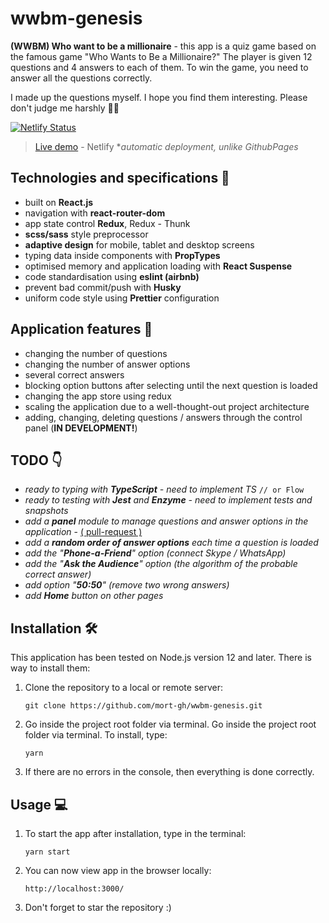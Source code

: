 # wwbm-genesis

**(WWBM) Who want to be a millionaire** - this app is a quiz game based on the famous game "Who Wants to Be a Millionaire?" The player is given 12 questions and 4 answers to each of them. To win the game, you need to answer all the questions correctly.

I made up the questions myself. I hope you find them interesting. Please don't judge me harshly 🤷‍♂️ 

[![Netlify Status](https://api.netlify.com/api/v1/badges/909b5a7a-a98a-4770-a58c-71e72e38cf64/deploy-status)](https://app.netlify.com/sites/affectionate-sammet-b40bc3/deploys)

> [Live demo](https://affectionate-sammet-b40bc3.netlify.app/) - Netlify 
> **automatic deployment, unlike GithubPages*

## Technologies and specifications 🧬

- built on **React.js**
- navigation with **react-router-dom**
- app state control **Redux**, Redux - Thunk
- **scss/sass** style preprocessor
- **adaptive design** for mobile, tablet and desktop screens
- typing data inside components with **PropTypes**
- optimised memory and application loading with **React Suspense**
- code standardisation using **eslint (airbnb)**
- prevent bad commit/push with **Husky**
- uniform code style using **Prettier** configuration

## Application features 🚀

- changing the number of questions
- changing the number of answer options
- several correct answers
- blocking option buttons after selecting until the next question is loaded
- changing the app store using redux
- scaling the application due to a well-thought-out project architecture
- adding, changing, deleting questions / answers through the control panel (**IN DEVELOPMENT!**)

## TODO 👇

- *ready to typing with **TypeScript** - need to implement TS*   `// or Flow`
- *ready to testing with **Jest** and **Enzyme** - need to implement tests and snapshots*
- *add a **panel** module to manage questions and answer options in the application* - [( pull-request )](https://github.com/mort-gh/wwbm-genesis/pull/5) 
- *add a **random order of answer options** each time a question is loaded*
- *add the "**Phone-a-Friend**" option (connect Skype / WhatsApp)*
- *add the "**Ask the Audience**" option (the algorithm of the probable correct answer)*
- *add option "**50:50**" (remove two wrong answers)*
- *add **Home** button on other pages*

## Installation 🛠

This application has been tested on Node.js version 12 and later. There is way to install them:

1. Clone the repository to a local or remote server:

   `git clone https://github.com/mort-gh/wwbm-genesis.git`

2. Go inside the project root folder via terminal. Go inside the project root folder via terminal. 
To install, type: 

	`yarn`

3. If there are no errors in the console, then everything is done correctly.


## Usage 💻

1. To start the app after installation, type in the terminal: 

	`yarn start`

2. You can now view app in the browser locally:

	`http://localhost:3000/`

3. Don't forget to star the repository :)

